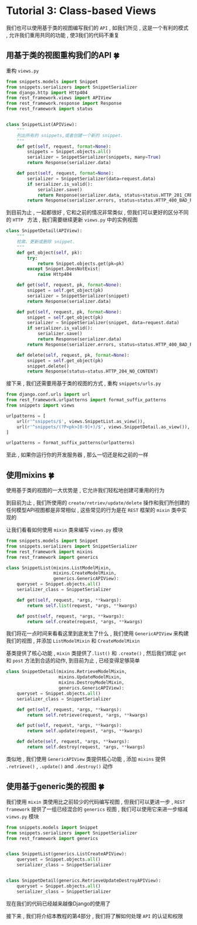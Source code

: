 # Tutorial 3: Class-based Views

我们也可以使用基于类的视图编写我们的 `API` , 如我们所见 , 这是一个有利的模式 , 允许我们重用共同的功能 , 使3我们的代码不重复










<extoc></extoc>

## 用基于类的视图重构我们的API  🍀

重构 `views.py` 

```python
from snippets.models import Snippet
from snippets.serializers import SnippetSerializer
from django.http import Http404
from rest_framework.views import APIView
from rest_framework.response import Response
from rest_framework import status


class SnippetList(APIView):
    """
    列出所有的 snippets,或者创建一个新的 snippet.
    """
    def get(self, request, format=None):
        snippets = Snippet.objects.all()
        serializer = SnippetSerializer(snippets, many=True)
        return Response(serializer.data)

    def post(self, request, format=None):
        serializer = SnippetSerializer(data=request.data)
        if serializer.is_valid():
            serializer.save()
            return Response(serializer.data, status=status.HTTP_201_CREATED)
        return Response(serializer.errors, status=status.HTTP_400_BAD_REQUEST)
```

到目前为止 , 一起都很好 , 它和之前的情况非常类似 , 但我们可以更好的区分不同的 `HTTP ` 方法 , 我们需要继续更新 `views.py` 中的实例视图

```python
class SnippetDetail(APIView):
    """
    检索、更新或删除 snippet.
    """
    def get_object(self, pk):
        try:
            return Snippet.objects.get(pk=pk)
        except Snippet.DoesNotExist:
            raise Http404

    def get(self, request, pk, format=None):
        snippet = self.get_object(pk)
        serializer = SnippetSerializer(snippet)
        return Response(serializer.data)

    def put(self, request, pk, format=None):
        snippet = self.get_object(pk)
        serializer = SnippetSerializer(snippet, data=request.data)
        if serializer.is_valid():
            serializer.save()
            return Response(serializer.data)
        return Response(serializer.errors, status=status.HTTP_400_BAD_REQUEST)

    def delete(self, request, pk, format=None):
        snippet = self.get_object(pk)
        snippet.delete()
        return Response(status=status.HTTP_204_NO_CONTENT)
```

接下来 , 我们还需要用基于类的视图的方式 , 重构 `snippets/urls.py`

```python
from django.conf.urls import url
from rest_framework.urlpatterns import format_suffix_patterns
from snippets import views

urlpatterns = [
    url(r'^snippets/$', views.SnippetList.as_view()),
    url(r'^snippets/(?P<pk>[0-9]+)/$', views.SnippetDetail.as_view()),
]

urlpatterns = format_suffix_patterns(urlpatterns)
```

至此 , 如果你运行你的开发服务器 , 那么一切还是和之前的一样

## 使用mixins  🍀

使用基于类的视图的一大优势是 , 它允许我们轻松地创建可重用的行为

到目前为止 , 我们所使用的 `create/retriev/update/delete` 操作和我们所创建的任何模型API视图都是非常相似 , 这些常见的行为是在 `REST` 框架的 `mixin` 类中实现的

让我们看看如何使用 `mixin` 类来编写 `views.py` 模块

```python
from snippets.models import Snippet
from snippets.serializers import SnippetSerializer
from rest_framework import mixins
from rest_framework import generics

class SnippetList(mixins.ListModelMixin,
                  mixins.CreateModelMixin,
                  generics.GenericAPIView):
    queryset = Snippet.objects.all()
    serializer_class = SnippetSerializer

    def get(self, request, *args, **kwargs):
        return self.list(request, *args, **kwargs)

    def post(self, request, *args, **kwargs):
        return self.create(request, *args, **kwargs)
```

 我们将花一点时间来看看这里到底发生了什么 , 我们使用 `GenericAPIView` 来构建我们的视图 , 并添加 `ListModelMixin` 和 `CreateModelMixin`

基类提供了核心功能 , `mixin` 类提供了`.list()` 和 `.create()`  , 然后我们绑定 `get` 和 `post` 方法到合适的动作, 到目前为止 , 已经变得足够简单

```python
class SnippetDetail(mixins.RetrieveModelMixin,
                    mixins.UpdateModelMixin,
                    mixins.DestroyModelMixin,
                    generics.GenericAPIView):
    queryset = Snippet.objects.all()
    serializer_class = SnippetSerializer

    def get(self, request, *args, **kwargs):
        return self.retrieve(request, *args, **kwargs)

    def put(self, request, *args, **kwargs):
        return self.update(request, *args, **kwargs)

    def delete(self, request, *args, **kwargs):
        return self.destroy(request, *args, **kwargs)
```

类似地 , 我们使用 `GenericAPIView` 类提供核心功能 , 添加 `mixins` 提供 `.retrieve()` , `.update()` and `.destroy()` 动作

## 使用基于generic类的视图  🍀

我们使用 `mixin` 类使用比之前较少的代码编写视图 , 但我们可以更进一步 , `REST framework` 提供了一组已经混合的 `generics` 视图 , 我们可以使用它来进一步缩减 `views.py` 模块

```python
from snippets.models import Snippet
from snippets.serializers import SnippetSerializer
from rest_framework import generics


class SnippetList(generics.ListCreateAPIView):
    queryset = Snippet.objects.all()
    serializer_class = SnippetSerializer


class SnippetDetail(generics.RetrieveUpdateDestroyAPIView):
    queryset = Snippet.objects.all()
    serializer_class = SnippetSerializer
```

现在我们的代码已经越来越像Django的使用了

接下来 , 我们将介绍本教程的第4部分 , 我们将了解如何处理 `API` 的认证和权限